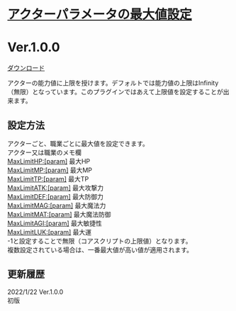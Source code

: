 # [アクターパラメータの最大値設定](https://raw.githubusercontent.com/nuun888/MZ/master/NUUN_StatusParamEX.js)
# Ver.1.0.0
[ダウンロード](https://raw.githubusercontent.com/nuun888/MZ/master/NUUN_StatusParamEX.js)  

アクターの能力値に上限を授けます。デフォルトでは能力値の上限はInfinity（無限）となっています。このプラグインではあえて上限値を設定することが出来ます。

## 設定方法
アクターごと、職業ごとに最大値を設定できます。  
アクター又は職業のメモ欄  
<MaxLimitHP:[param]> 最大HP  
<MaxLimitMP:[param]> 最大MP  
<MaxLimitTP:[param]> 最大TP  
<MaxLimitATK:[param]> 最大攻撃力  
<MaxLimitDEF:[param]> 最大防御力  
<MaxLimitMAG:[param]> 最大魔法力  
<MaxLimitMAT:[param]> 最大魔法防御  
<MaxLimitAGI:[param]> 最大敏捷性  
<MaxLimitLUK:[param]> 最大運  
-1と設定することで無限（コアスクリプトの上限値）となります。  
複数設定されている場合は、一番最大値が高い値が適用されます。

## 更新履歴
2022/1/22 Ver.1.0.0  
初版  
